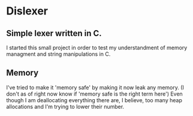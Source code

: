 # Dislexer
## Simple lexer written in C.
I started this small project in order to test my understandment of memory managment and string manipulations in C. 

## Memory 
I've tried to make it 'memory safe' by making it now leak any memory. (I don't as of right now know if 'memory safe is the right term here')
Even though I am deallocating everything there are, I believe, too many heap allocations and I'm trying to lower their number.
